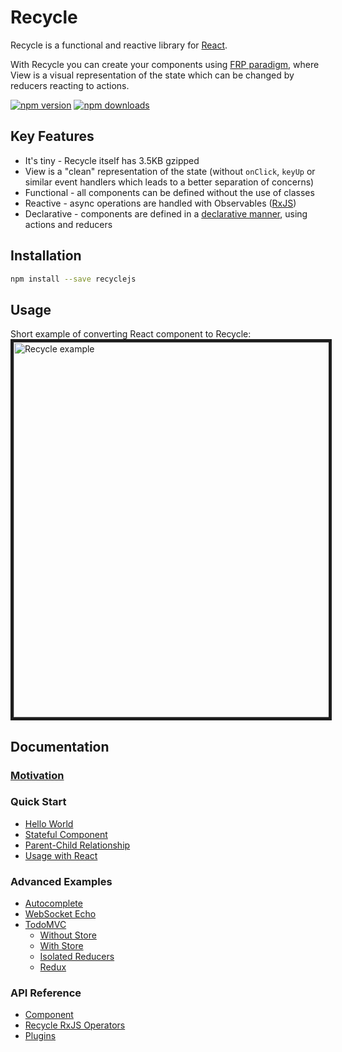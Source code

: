 # Recycle

Recycle is a functional and reactive library for [React](https://facebook.github.io/react).

With Recycle you can create your components using [FRP paradigm](https://en.wikipedia.org/wiki/Functional_reactive_programming), 
where View is a visual representation of the state which can be changed by reducers reacting to actions.

[![npm version](https://img.shields.io/npm/v/recyclejs.svg?style=flat-square)](https://www.npmjs.com/package/recyclejs)
[![npm downloads](https://img.shields.io/npm/dm/recyclejs.svg?style=flat-square)](https://www.npmjs.com/package/recyclejs)

## Key Features
* It's tiny - Recycle itself has 3.5KB gzipped
* View is a "clean" representation of the state (without `onClick`, `keyUp` or similar event handlers which leads to a better separation of concerns)
* Functional - all components can be defined without the use of classes
* Reactive - async operations are handled with Observables ([RxJS](https://github.com/ReactiveX/rxjs))
* Declarative - components are defined in a [declarative manner](https://medium.freecodecamp.com/imperative-vs-declarative-programming-283e96bf8aea#.py5l5or52), using actions and reducers

## Installation
```bash
npm install --save recyclejs
```
## Usage
Short example of converting React component to Recycle:
<img src="https://cloud.githubusercontent.com/assets/1868852/21557750/279d54ea-ce31-11e6-81f3-e1da977dab6b.gif" style="border: 5px solid #1e1e1e" alt="Recycle example" width="600" />

## Documentation

### [Motivation](https://recycle.js.org/docs/Motivation.html)

### Quick Start
  * [Hello World](https://recycle.js.org/docs/quick-start/HelloWorld.html)
  * [Stateful Component](https://recycle.js.org/docs/quick-start/StatefulComponent.html)
  * [Parent-Child Relationship](https://recycle.js.org/docs/quick-start/ParentChild.html)
  * [Usage with React](https://recycle.js.org/docs/quick-start/UsingReactComponents.html)

### Advanced Examples
  * [Autocomplete](https://recycle.js.org/docs/advanced-examples/Autocomplete.html)
  * [WebSocket Echo](https://recycle.js.org/docs/advanced-examples/WebsocketEcho.html)
  * [TodoMVC](https://recycle.js.org/docs/advanced-examples/TodoMVC.html)
    * [Without Store](https://recycle.js.org/docs/advanced-examples/todomvc/TodoMVCNoPlugin.html)
    * [With Store](https://recycle.js.org/docs/advanced-examples/todomvc/TodoMVCStore.html)
    * [Isolated Reducers](https://recycle.js.org/docs/advanced-examples/todomvc/TodoMVCStoreIsolated.html)
    * [Redux](https://recycle.js.org/docs/advanced-examples/todomvc/TodoMVCRedux.html)

### API Reference
  * [Component](https://recycle.js.org/docs/api-reference/Component.html)
  * [Recycle RxJS Operators](https://recycle.js.org/docs/api-reference/recycleRxjsOperators.html)
  * [Plugins](https://recycle.js.org/docs/api-reference/Plugins.html)